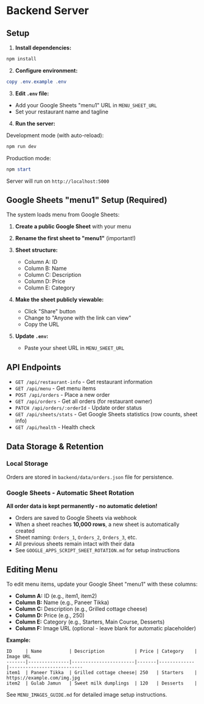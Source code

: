 # Backend Server

## Setup

1. **Install dependencies:**
```powershell
npm install
```

2. **Configure environment:**
```powershell
copy .env.example .env
```

3. **Edit `.env` file:**
- Add your Google Sheets "menu1" URL in `MENU_SHEET_URL`
- Set your restaurant name and tagline

4. **Run the server:**

Development mode (with auto-reload):
```powershell
npm run dev
```

Production mode:
```powershell
npm start
```

Server will run on `http://localhost:5000`

## Google Sheets "menu1" Setup (Required)

The system loads menu from Google Sheets:

1. **Create a public Google Sheet** with your menu
2. **Rename the first sheet to "menu1"** (important!)
3. **Sheet structure:**
   - Column A: ID
   - Column B: Name
   - Column C: Description
   - Column D: Price
   - Column E: Category

4. **Make the sheet publicly viewable:**
   - Click "Share" button
   - Change to "Anyone with the link can view"
   - Copy the URL

5. **Update `.env`:**
   - Paste your sheet URL in `MENU_SHEET_URL`

## API Endpoints

- `GET /api/restaurant-info` - Get restaurant information
- `GET /api/menu` - Get menu items
- `POST /api/orders` - Place a new order
- `GET /api/orders` - Get all orders (for restaurant owner)
- `PATCH /api/orders/:orderId` - Update order status
- `GET /api/sheets/stats` - Get Google Sheets statistics (row counts, sheet info)
- `GET /api/health` - Health check

## Data Storage & Retention

### Local Storage
Orders are stored in `backend/data/orders.json` file for persistence.

### Google Sheets - Automatic Sheet Rotation
**All order data is kept permanently - no automatic deletion!**

- Orders are saved to Google Sheets via webhook
- When a sheet reaches **10,000 rows**, a new sheet is automatically created
- Sheet naming: `Orders_1`, `Orders_2`, `Orders_3`, etc.
- All previous sheets remain intact with their data
- See `GOOGLE_APPS_SCRIPT_SHEET_ROTATION.md` for setup instructions

## Editing Menu

To edit menu items, update your Google Sheet "menu1" with these columns:
- **Column A:** ID (e.g., item1, item2)
- **Column B:** Name (e.g., Paneer Tikka)
- **Column C:** Description (e.g., Grilled cottage cheese)
- **Column D:** Price (e.g., 250)
- **Column E:** Category (e.g., Starters, Main Course, Desserts)
- **Column F:** Image URL (optional - leave blank for automatic placeholder)

**Example:**
```
ID     | Name          | Description           | Price | Category    | Image URL
-------|---------------|-----------------------|-------|-------------|---------------------------
item1  | Paneer Tikka  | Grilled cottage cheese| 250   | Starters    | https://example.com/img.jpg
item2  | Gulab Jamun   | Sweet milk dumplings  | 120   | Desserts    |
```

See `MENU_IMAGES_GUIDE.md` for detailed image setup instructions.
